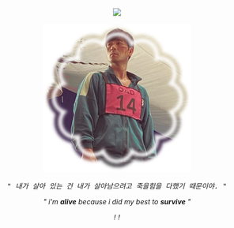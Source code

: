 　<p align="center">![](https://komarev.com/ghpvc/?username=CHOSANG-WOO&label=△&color=CE4D62)</p>

<p align="center"> 
<img src="35C5BEB9-9084-4006-9633-11242EBD66E0.png">

<p align="center"> 
<tt><i>" 내가 살아 있는 건 내가 살아남으려고 죽을힘을 다했기 때문이야. "</i></tt>
<p align="center"> 
<i>" i'm <b>alive</b> because i did my best to <b>survive</b> "</i>
<p align="center"> 
<tt><i>!!</i></tt>
